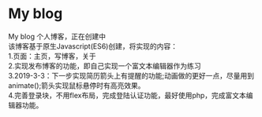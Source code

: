 # My blog #

My blog
个人博客，正在创建中<br>
该博客基于原生Javascript(ES6)创建，将实现的内容：<br>
1.页面：主页，写博客，关于<br>
2.实现发布博客的功能，即自己实现一个富文本编辑器作为练习<br>
3.2019-3-3：下一步实现简历箭头上有提醒的功能;动画做的更好一点，尽量用到animate();箭头实现鼠标悬停时有高亮效果。<br>
4.完善登录块，不用flex布局，完成登陆认证功能，最好使用php，完成富文本编辑器功能。
